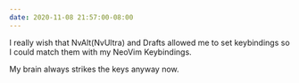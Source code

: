 ```yaml
---
date: 2020-11-08 21:57:00-08:00
---
```


I really wish that NvAlt(NvUltra) and Drafts allowed me to set keybindings so I could match them with my NeoVim Keybindings.

My brain always strikes the keys anyway now.